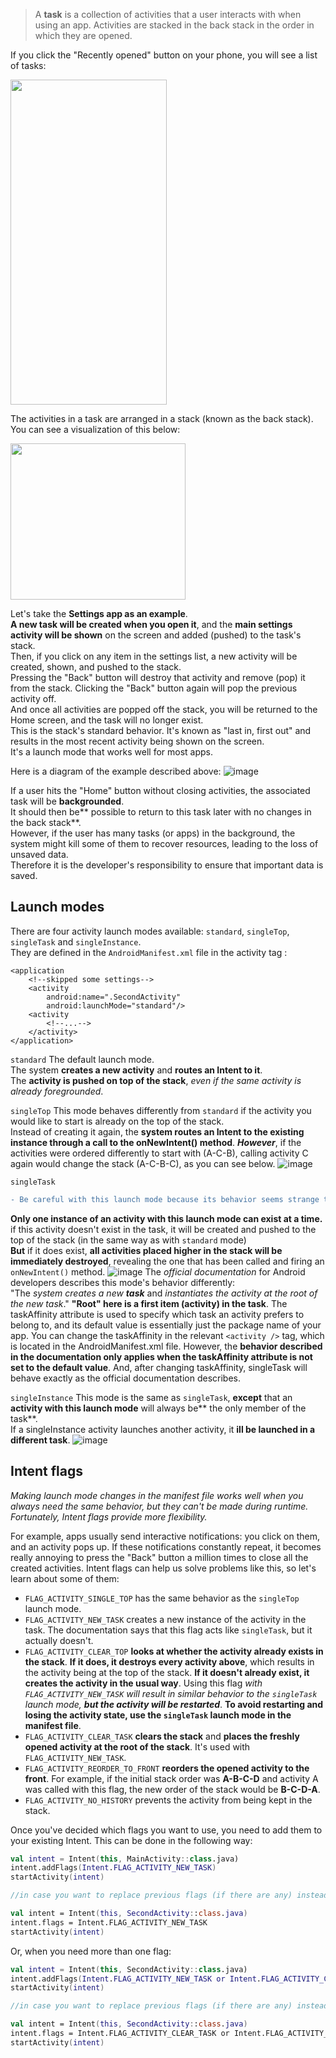 > A **task** is a collection of activities that a user interacts with when using an app.
>  Activities are stacked in the back stack in the order in which they are opened.


If you click the "Recently opened" button on your phone, you will see a list of tasks:
<div style = "text-align: left;"><img src="https://user-images.githubusercontent.com/63263301/202866300-ef464a14-e9c6-4e22-9901-3fc871d9f7ad.png" width="250" height="520"/></div>



The activities in a task are arranged in a stack (known as the back stack). You can see a visualization of this below:
<div style = "text-align: left;"><img src="https://user-images.githubusercontent.com/63263301/202866302-d192f0da-5fd3-4525-a5aa-c9729e2946a0.png" width="280" height="250"/></div>



Let's take the **Settings app as an example**.  
**A new task will be created when you open it**, and the **main settings activity will be shown** on the screen and added (pushed) to the task's stack.  
Then, if you click on any item in the settings list, a new activity will be created, shown, and pushed to the stack.  
Pressing the "Back" button will destroy that activity and remove (pop) it from the stack. Clicking the "Back" button again will pop the previous activity off.  
And once all activities are popped off the stack, you will be returned to the Home screen, and the task will no longer exist.  
This is the stack's standard behavior. It's known as "last in, first out" and results in the most recent activity being shown on the screen.  
It's a launch mode that works well for most apps.

Here is a diagram of the example described above:
![image](https://user-images.githubusercontent.com/63263301/202866308-379a8409-dc8f-4e7f-b684-5977081b5d00.png)



If a user hits the "Home" button without closing activities, the associated task will be **backgrounded**.  
It should then be** possible to return to this task later with no changes in the back stack**.  
However, if the user has many tasks (or apps) in the background, the system might kill some of them to recover resources, leading to the loss of unsaved data.  
Therefore it is the developer's responsibility to ensure that important data is saved.


## Launch modes

There are four activity launch modes available: `standard`, `singleTop`, `singleTask` and `singleInstance`.  
They are defined in the `AndroidManifest.xml` file in the activity tag <activity>:

<manifest xmlns:android="<http://schemas.android.com/apk/res/android>"
    package="com.hyperskill.tasks">

    <application
        <!--skipped some settings-->
        <activity
            android:name=".SecondActivity"
            android:launchMode="standard"/>
        <activity
            <!--...-->
        </activity>
    </application>
</manifest>

`standard`
The default launch mode.  
The system **creates a new activity** and **routes an Intent to it**.  
The **activity is pushed on top of the stack**, _even if the same activity is already foregrounded_.

`singleTop`
This mode behaves differently from `standard` if the activity you would like to start is already on the top of the stack.  
Instead of creating it again, the **system routes an Intent to the existing instance through a call to the onNewIntent() method**.
**_However_**, if the activities were ordered differently to start with (A-C-B), calling activity C again would change the stack (A-C-B-C), as you can see below.
![image](https://user-images.githubusercontent.com/63263301/202866633-abcc6a66-d2d3-452f-bc3c-310d4d53e072.png)


`singleTask`

```diff
- Be careful with this launch mode because its behavior seems strange to most users. 
```
**Only one instance of an activity with this launch mode can exist at a time.**  
if this activity doesn't exist in the task, it will be created and pushed to the top of the stack (in the same way as with `standard` mode)  
**But** if it does exist, **all activities placed higher in the stack will be immediately destroyed**, revealing the one that has been called and firing an `onNewIntent()` method.
![image](https://user-images.githubusercontent.com/63263301/202867007-90f35362-9a1d-4ff9-a465-a46beb4c395f.png)
The _official documentation_ for Android developers describes this mode's behavior differently:  
"The _system creates a new **task**_ and _instantiates the activity at the root  of the new task_." **"Root" here is a first item (activity) in the task**. The taskAffinity attribute is used to specify which task an activity prefers to belong to, and  its default value is essentially just the package name of your app. You can change the taskAffinity in the relevant `<activity />` tag, which is located in the  AndroidManifest.xml file. However, the **behavior described in the documentation only applies when the taskAffinity attribute is not set to the default value**. And, after  changing taskAffinity, singleTask will behave exactly as the official documentation describes.  

`singleInstance`
This mode is the same as `singleTask`, **except** that an **activity with this launch mode** will always be** the only member of the task**.  
If a singleInstance activity launches another activity, it **ill be launched in a different task**.
![image](https://user-images.githubusercontent.com/63263301/202867172-86479f35-c6f4-47c3-b5bb-d12db1467fa5.png)

## Intent flags
_Making launch mode changes in the manifest file works well when you always need the same behavior, but they can't be made during runtime. Fortunately, Intent flags provide more flexibility._

For example, apps usually send interactive notifications: you click on them, and an activity pops up. If these notifications constantly repeat, it becomes really annoying to press the "Back" button a million times to close all the created activities. Intent flags can help us solve problems like this, so let's learn about some of them:
- `FLAG_ACTIVITY_SINGLE_TOP` has the same behavior as the `singleTop` launch mode.
- `FLAG_ACTIVITY_NEW_TASK` creates a new instance of the activity in the task. The documentation says that this flag acts like `singleTask`, but it actually doesn't.
- `FLAG_ACTIVITY_CLEAR_TOP` **looks at whether the activity already exists in the stack**. **If it does, it destroys every activity above**, which results in the activity being at the top of the stack. **If it doesn't already exist, it creates the activity in the usual way**. Using this flag _with `FLAG_ACTIVITY_NEW_TASK` will result in similar behavior to the `singleTask` launch mode, **but the activity will be restarted**_. **To avoid restarting and losing the activity state, use the `singleTask` launch mode in the manifest file**.
- `FLAG_ACTIVITY_CLEAR_TASK` **clears the stack** and **places the freshly opened activity at the root of the stack**. It's used with `FLAG_ACTIVITY_NEW_TASK`.
- `FLAG_ACTIVITY_REORDER_TO_FRONT` **reorders the opened activity to the front**. For example, if the initial stack order was **A-B-C-D** and activity A was called with this flag, the new order of the stack would be **B-C-D-A**.
- `FLAG_ACTIVITY_NO_HISTORY` prevents the activity from being kept in the stack.

Once you've decided which flags you want to use, you need to add them to your existing Intent. This can be done in the following way:
```kotlin
val intent = Intent(this, MainActivity::class.java)
intent.addFlags(Intent.FLAG_ACTIVITY_NEW_TASK)
startActivity(intent)

//in case you want to replace previous flags (if there are any) instead of adding them:

val intent = Intent(this, SecondActivity::class.java)
intent.flags = Intent.FLAG_ACTIVITY_NEW_TASK
startActivity(intent)
```

Or, when you need more than one flag:

```kotlin
val intent = Intent(this, SecondActivity::class.java)
intent.addFlags(Intent.FLAG_ACTIVITY_NEW_TASK or Intent.FLAG_ACTIVITY_CLEAR_TOP)
startActivity(intent)

//in case you want to replace previous flags (if there are any) instead of adding them:

val intent = Intent(this, SecondActivity::class.java)
intent.flags = Intent.FLAG_ACTIVITY_CLEAR_TASK or Intent.FLAG_ACTIVITY_NEW_TASK
startActivity(intent)
```
